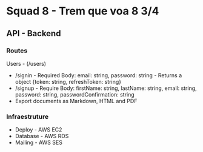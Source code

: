 # Squad 8 - Trem que voa 8 3/4

## API - Backend

### Routes

Users - (/users)

- /signin - Required Body: email: string, password: string - Returns a object {token: string, refreshToken: string}
- /signup - Require Body: firstName: string, lastName: string, email: string, password: string, passwordConfirmation: string
- Export documents as Markdown, HTML and PDF

### Infraestruture

- Deploy - AWS EC2
- Database - AWS RDS
- Mailing - AWS SES
